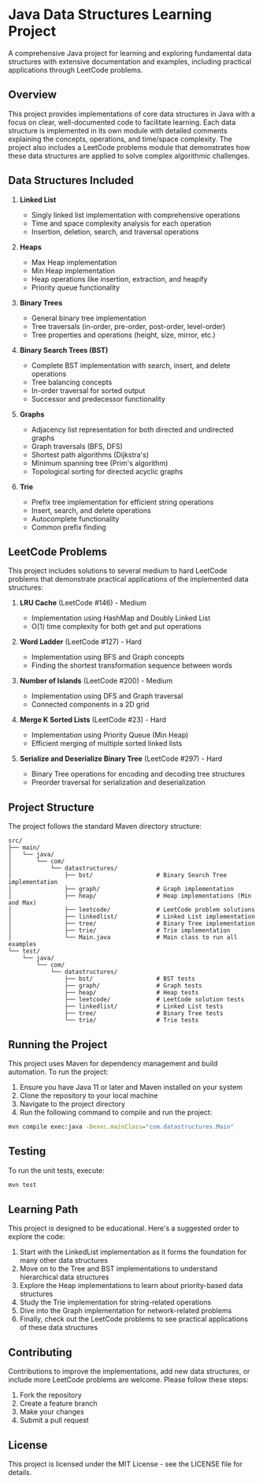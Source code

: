 # Java Data Structures Learning Project

A comprehensive Java project for learning and exploring fundamental data structures with extensive documentation and examples, including practical applications through LeetCode problems.

## Overview

This project provides implementations of core data structures in Java with a focus on clear, well-documented code to facilitate learning. Each data structure is implemented in its own module with detailed comments explaining the concepts, operations, and time/space complexity. The project also includes a LeetCode problems module that demonstrates how these data structures are applied to solve complex algorithmic challenges.

## Data Structures Included

1. **Linked List**
   - Singly linked list implementation with comprehensive operations
   - Time and space complexity analysis for each operation
   - Insertion, deletion, search, and traversal operations

2. **Heaps**
   - Max Heap implementation
   - Min Heap implementation
   - Heap operations like insertion, extraction, and heapify
   - Priority queue functionality

3. **Binary Trees**
   - General binary tree implementation
   - Tree traversals (in-order, pre-order, post-order, level-order)
   - Tree properties and operations (height, size, mirror, etc.)

4. **Binary Search Trees (BST)**
   - Complete BST implementation with search, insert, and delete operations
   - Tree balancing concepts
   - In-order traversal for sorted output
   - Successor and predecessor functionality

5. **Graphs**
   - Adjacency list representation for both directed and undirected graphs
   - Graph traversals (BFS, DFS)
   - Shortest path algorithms (Dijkstra's)
   - Minimum spanning tree (Prim's algorithm)
   - Topological sorting for directed acyclic graphs

6. **Trie**
   - Prefix tree implementation for efficient string operations
   - Insert, search, and delete operations
   - Autocomplete functionality
   - Common prefix finding

## LeetCode Problems

This project includes solutions to several medium to hard LeetCode problems that demonstrate practical applications of the implemented data structures:

1. **LRU Cache** (LeetCode #146) - Medium
   - Implementation using HashMap and Doubly Linked List
   - O(1) time complexity for both get and put operations

2. **Word Ladder** (LeetCode #127) - Hard
   - Implementation using BFS and Graph concepts
   - Finding the shortest transformation sequence between words

3. **Number of Islands** (LeetCode #200) - Medium
   - Implementation using DFS and Graph traversal
   - Connected components in a 2D grid

4. **Merge K Sorted Lists** (LeetCode #23) - Hard
   - Implementation using Priority Queue (Min Heap)
   - Efficient merging of multiple sorted linked lists

5. **Serialize and Deserialize Binary Tree** (LeetCode #297) - Hard
   - Binary Tree operations for encoding and decoding tree structures
   - Preorder traversal for serialization and deserialization

## Project Structure

The project follows the standard Maven directory structure:

```
src/
├── main/
│   └── java/
│       └── com/
│           └── datastructures/
│               ├── bst/                  # Binary Search Tree implementation
│               ├── graph/                # Graph implementation
│               ├── heap/                 # Heap implementations (Min and Max)
│               ├── leetcode/             # LeetCode problem solutions
│               ├── linkedlist/           # Linked List implementation
│               ├── tree/                 # Binary Tree implementation
│               ├── trie/                 # Trie implementation
│               └── Main.java             # Main class to run all examples
└── test/
    └── java/
        └── com/
            └── datastructures/
                ├── bst/                  # BST tests
                ├── graph/                # Graph tests
                ├── heap/                 # Heap tests
                ├── leetcode/             # LeetCode solution tests
                ├── linkedlist/           # Linked List tests
                ├── tree/                 # Binary Tree tests
                └── trie/                 # Trie tests
```

## Running the Project

This project uses Maven for dependency management and build automation. To run the project:

1. Ensure you have Java 11 or later and Maven installed on your system
2. Clone the repository to your local machine
3. Navigate to the project directory
4. Run the following command to compile and run the project:

```bash
mvn compile exec:java -Dexec.mainClass="com.datastructures.Main"
```

## Testing

To run the unit tests, execute:

```bash
mvn test
```

## Learning Path

This project is designed to be educational. Here's a suggested order to explore the code:

1. Start with the LinkedList implementation as it forms the foundation for many other data structures
2. Move on to the Tree and BST implementations to understand hierarchical data structures
3. Explore the Heap implementations to learn about priority-based data structures
4. Study the Trie implementation for string-related operations
5. Dive into the Graph implementation for network-related problems
6. Finally, check out the LeetCode problems to see practical applications of these data structures

## Contributing

Contributions to improve the implementations, add new data structures, or include more LeetCode problems are welcome. Please follow these steps:

1. Fork the repository
2. Create a feature branch
3. Make your changes
4. Submit a pull request

## License

This project is licensed under the MIT License - see the LICENSE file for details.
